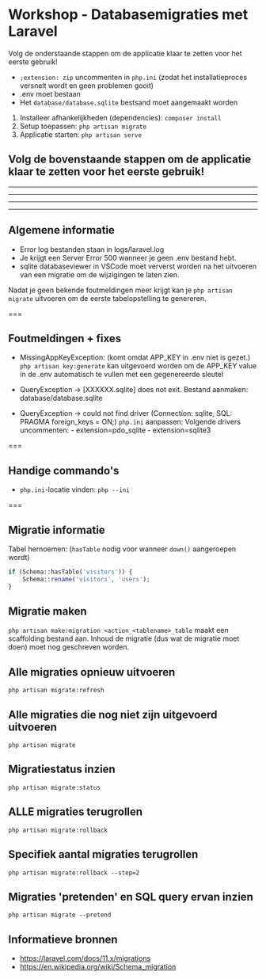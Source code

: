 # Workshop - Databasemigraties met Laravel
Volg de onderstaande stappen om de applicatie klaar te zetten voor het eerste gebruik!

- `;extension: zip` uncommenten in `php.ini` (zodat het installatieproces versnelt wordt en geen problemen gooit)
- .env moet bestaan
- Het `database/database.sqlite` bestsand moet aangemaakt worden

1. Installeer afhankelijkheden (dependencies): `composer install`
2. Setup toepassen: `php artisan migrate`
3. Applicatie starten: `php artisan serve`

Volg de bovenstaande stappen om de applicatie klaar te zetten voor het eerste gebruik!
---
---
---
---
---

## Algemene informatie
- Error log bestanden staan in logs/laravel.log
- Je krijgt een Server Error 500 wanneer je geen .env bestand hebt.
- sqlite databaseviewer in VSCode moet ververst worden na het uitvoeren van een migratie om de wijzigingen te laten zien.

Nadat je geen bekende foutmeldingen meer krijgt kan je `php artisan migrate` uitvoeren om de eerste tabelopstelling te genereren.

===
## Foutmeldingen + fixes
-  MissingAppKeyException: (komt omdat APP_KEY in .env niet is gezet.)
    `php artisan key:generate` kan uitgevoerd worden om de APP_KEY value in de .env automatisch te vullen met een gegenereerde sleutel

- QueryException -> [XXXXXX.sqlite] does not exit.
    Bestand aanmaken: database/database.sqlite

- QueryException -> could not find driver (Connection: sqlite, SQL: PRAGMA foreign_keys = ON;)
    `php.ini` aanpassen: Volgende drivers uncommenten:
        - extension=pdo_sqlite
        - extension=sqlite3

===
## Handige commando's
- `php.ini`-locatie vinden:
    `php --ini`

===
## Migratie informatie
Tabel hernoemen: (`hasTable` nodig voor wanneer `down()` aangeroepen wordt)
```php
if (Schema::hasTable('visitors')) {
    Schema::rename('visitors', 'users');
}
```

## Migratie maken
`php artisan make:migration <action_<tablename>_table` maakt een scaffolding bestand aan.
Inhoud de migratie (dus wat de migratie moet doen) moet nog geschreven worden.

## Alle migraties opnieuw uitvoeren
`php artisan migrate:refresh`

## Alle migraties die nog niet zijn uitgevoerd uitvoeren
`php artisan migrate`

## Migratiestatus inzien
`php artisan migrate:status`

## ALLE migraties terugrollen
`php artisan migrate:rollback`

## Specifiek aantal migraties terugrollen
`php artisan migrate:rollback --step=2`

## Migraties 'pretenden' en SQL query ervan inzien
`php artisan migrate --pretend`

## Informatieve bronnen
- https://laravel.com/docs/11.x/migrations
- https://en.wikipedia.org/wiki/Schema_migration

